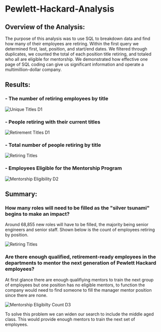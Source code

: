 # Pewlett-Hackard-Analysis
## Overview of the Analysis:
  The purpose of this analysis was to use SQL to breakdown data and find how many of their employees are retiring. Within the first query we determined first, last, position, and start/end dates. We filtered through duplicates, we counted the total of each position title retiring, and totaled who all are eligible for mentorship. We demonstrated how effective one page of SQL coding can give us significant information and operate a multimillion-dollar company.
  
## Results:
### -	The number of retiring employees by title

![Unique Titles D1](https://user-images.githubusercontent.com/110315163/214088586-e32fdd27-922f-4b02-9511-e29a34a529d1.png)


### -	People retiring with their current titles

![Retirement Titles D1](https://user-images.githubusercontent.com/110315163/214087913-7d63d779-4952-4d11-bb44-a3984bb4139d.png)

### -	Total number of people retiring by title

![Retiring Titles](https://user-images.githubusercontent.com/110315163/214087816-12952c14-4552-457e-a683-16b2bc6c502c.png)

### -	Employees Eligible for the Mentorship Program

![Mentorship Eligibility D2](https://user-images.githubusercontent.com/110315163/214087960-dd9fbc94-ae0a-48b1-aa90-69d9c0b6888b.png)

## Summary:
### How many roles will need to be filled as the "silver tsunami" begins to make an impact?
Around 68,855 new roles will have to be filled, the majority being senior engineers and senior staff. Shown below is the count of employees retiring by position.

![Retiring Titles](https://user-images.githubusercontent.com/110315163/214001013-f504d76d-b0ad-4705-9376-fcc08acd6109.png)

### Are there enough qualified, retirement-ready employees in the departments to mentor the next generation of Pewlett Hackard employees?
At first glance there are enough qualifiying mentors to train the next group of employees but one position has no eligible mentors, to function the company would need to find someone to fill the manager mentor position since there are none.

![Mentorship Eligibilty Count D3](https://user-images.githubusercontent.com/110315163/214086373-ab5d422a-fdf1-4318-b073-5eb82b1e40e8.png)

To solve this problem we can widen our search to include the middle aged class. This would provide enough mentors to train the next set of employees.
